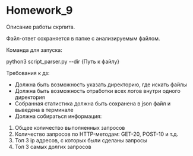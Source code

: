 # Homework_9
Описание работы скрпита.

Файл-ответ сохраняется в папке с анализируемым файлом.

Команда для запуска:

python3 script_parser.py --dir {Путь к файлу}

Требования к дз:

- Должна быть возможность указать директорию, где искать файлы
- Должна быть возможность отработки всех логов внутри одного директория
- Собранная статистика должна быть сохранена в json файл и выведена в терминале
- Должна собираться информация: 
1. Общее количество выполненных запросов
2. Количество запросов по HTTP-методам: GET-20, POST-10 и т.д.
3. Топ 3 ip адресов, с которых были сделаны запросы
4. Топ 3 самых долгих запросов
